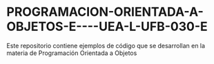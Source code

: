 # PROGRAMACION-ORIENTADA-A-OBJETOS-E----UEA-L-UFB-030-E
Este repositorio contiene ejemplos de código que se desarrollan en la materia de Programación Orientada a Objetos
